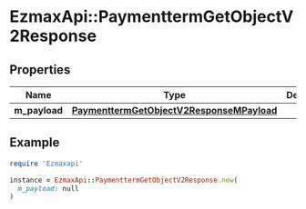 # EzmaxApi::PaymenttermGetObjectV2Response

## Properties

| Name | Type | Description | Notes |
| ---- | ---- | ----------- | ----- |
| **m_payload** | [**PaymenttermGetObjectV2ResponseMPayload**](PaymenttermGetObjectV2ResponseMPayload.md) |  |  |

## Example

```ruby
require 'Ezmaxapi'

instance = EzmaxApi::PaymenttermGetObjectV2Response.new(
  m_payload: null
)
```

